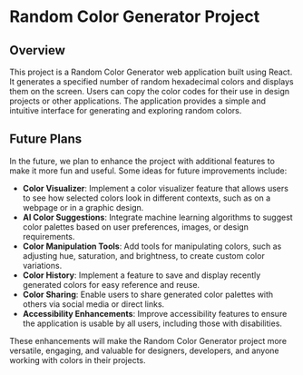 # Random Color Generator Project

## Overview
This project is a Random Color Generator web application built using React. It generates a specified number of random hexadecimal colors and displays them on the screen. Users can copy the color codes for their use in design projects or other applications. The application provides a simple and intuitive interface for generating and exploring random colors.

## Future Plans
In the future, we plan to enhance the project with additional features to make it more fun and useful. Some ideas for future improvements include:

- **Color Visualizer**: Implement a color visualizer feature that allows users to see how selected colors look in different contexts, such as on a webpage or in a graphic design.
- **AI Color Suggestions**: Integrate machine learning algorithms to suggest color palettes based on user preferences, images, or design requirements.
- **Color Manipulation Tools**: Add tools for manipulating colors, such as adjusting hue, saturation, and brightness, to create custom color variations.
- **Color History**: Implement a feature to save and display recently generated colors for easy reference and reuse.
- **Color Sharing**: Enable users to share generated color palettes with others via social media or direct links.
- **Accessibility Enhancements**: Improve accessibility features to ensure the application is usable by all users, including those with disabilities.

These enhancements will make the Random Color Generator project more versatile, engaging, and valuable for designers, developers, and anyone working with colors in their projects.
